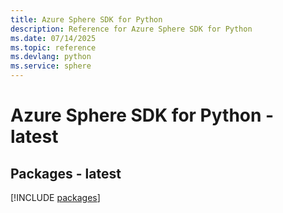 ```yaml
---
title: Azure Sphere SDK for Python
description: Reference for Azure Sphere SDK for Python
ms.date: 07/14/2025
ms.topic: reference
ms.devlang: python
ms.service: sphere
---
```

# Azure Sphere SDK for Python - latest
## Packages - latest
[!INCLUDE [packages](sphere-index.md)]